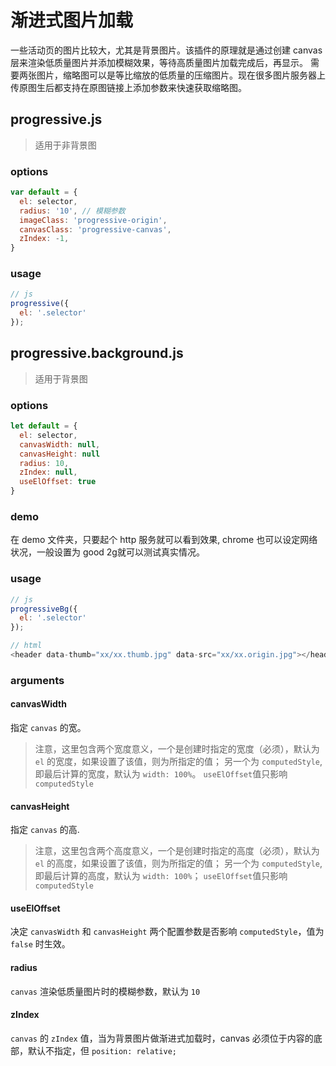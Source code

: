 # 渐进式图片加载

一些活动页的图片比较大，尤其是背景图片。该插件的原理就是通过创建 canvas 层来渲染低质量图片并添加模糊效果，等待高质量图片加载完成后，再显示。
需要两张图片，缩略图可以是等比缩放的低质量的压缩图片。现在很多图片服务器上传原图生后都支持在原图链接上添加参数来快速获取缩略图。

## progressive.js

> 适用于非背景图

### options

```js
var default = {
  el: selector,
  radius: '10', // 模糊参数
  imageClass: 'progressive-origin',
  canvasClass: 'progressive-canvas',
  zIndex: -1,
}
```
### usage

```javascript
// js
progressive({
  el: '.selector'
});
```

## progressive.background.js

> 适用于背景图

### options

```javascript
let default = {
  el: selector,
  canvasWidth: null,
  canvasHeight: null
  radius: 10,
  zIndex: null,
  useElOffset: true
}
```

### demo

在 demo 文件夹，只要起个 http 服务就可以看到效果, chrome 也可以设定网络状况，一般设置为 good 2g就可以测试真实情况。

### usage

```javascript
// js
progressiveBg({
  el: '.selector'
});

// html
<header data-thumb="xx/xx.thumb.jpg" data-src="xx/xx.origin.jpg"></header>
```

### arguments

#### canvasWidth

指定 `canvas` 的宽。

> 注意，这里包含两个宽度意义，一个是创建时指定的宽度（必须），默认为 `el` 的宽度，如果设置了该值，则为所指定的值；
另一个为 `computedStyle`, 即最后计算的宽度，默认为 `width: 100%`。
`useElOffset`值只影响 `computedStyle`

#### canvasHeight

指定 `canvas` 的高.

> 注意，这里包含两个高度意义，一个是创建时指定的高度（必须），默认为 `el` 的高度，如果设置了该值，则为所指定的值；
另一个为 `computedStyle`, 即最后计算的高度，默认为 `width: 100%`；
`useElOffset`值只影响 `computedStyle`

#### useElOffset

决定 `canvasWidth` 和 `canvasHeight` 两个配置参数是否影响 `computedStyle`，值为 `false` 时生效。

#### radius

`canvas` 渲染低质量图片时的模糊参数，默认为 `10`

#### zIndex

`canvas` 的 `zIndex` 值，当为背景图片做渐进式加载时，canvas 必须位于内容的底部，默认不指定，但 `position: relative;`
